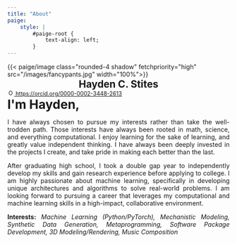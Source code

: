 ```yaml
---
title: "About"
paige:
    style: |
        #paige-root {
            text-align: left;
        }
---
```


<div class="flex-container">
    <div class="flex-child">
        <span class="d-flex justify-content-center">{{< paige/image class="rounded-4 shadow" fetchpriority="high" src="/images/fancypants.jpg" width="100%">}}</span>
        <p style="font-size: 1.6em; font-weight: bold; text-align: center; margin: 0">Hayden C. Stites</p>
        <a href="https://orcid.org/0000-0002-3448-2613" target="orcid.widget" rel="me noopener noreferrer" style="vertical-align: top; font-size: 0.9em">
            <img src="https://orcid.org/sites/default/files/images/orcid_16x16.png" style="width: 1em; margin-inline-start: 0.2em" alt="ORCID iD icon"/>
            https://orcid.org/0000-0002-3448-2613
        </a>
        <div class="d-flex justify-content-center column-gap-3 d-flex display-6 justify-content-center mb-1" aria-hidden="true">
            <a class="bi bi-github" href="https://github.com/haydenstites" target="_blank" rel="me noopener noreferrer"></a>
            <a class="bi bi-instagram" href="https://www.instagram.com/haydencstites" target="_blank" rel="me noopener noreferrer"></a>
            <a class="bi bi-twitter-x" href="https://x.com/HaydenCStites" target="_blank" rel="me noopener noreferrer"></a>         
        </div>
    </div>
    <div class="flex-child" style="flex: 3; text-align: justify; margin-bottom: 10px;">
        <p style="font-size: 2em; font-weight: bold; white-space: nowrap; margin: 0">I'm Hayden,</p>
        <p>
        I have always chosen to pursue my interests rather than take the well-trodden path.
        Those interests have always been rooted in math, science, and everything computational.
        I enjoy learning for the sake of learning, and greatly value independent thinking.
        I have always been deeply invested in the projects I create, and take pride in making each better than the last.
        </p>
        <p>
        After graduating high school, I took a double gap year to independently develop my skills and gain research experience before applying to college.
        I am highly passionate about machine learning, specifically in developing unique architectures and algorithms to solve real-world problems.
        I am looking forward to pursuing a career that leverages my computational and machine learning skills in a high-impact, collaborative environment.
        </p>
        <p style="font-size: 1em;"><b>Interests:</b>
        <i>Machine Learning (Python/PyTorch), Mechanistic Modeling, Synthetic Data Generation, Metaprogramming, Software Package Development, 3D Modeling/Rendering, Music Composition</i></p>
    </div>
</div>
